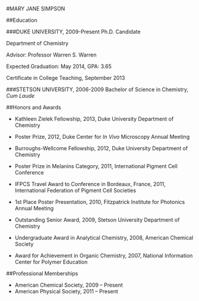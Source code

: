 #MARY JANE SIMPSON

##Education

###DUKE UNIVERSITY, 2009-Present
Ph.D. Candidate

Department of Chemistry

Advisor: Professor Warren S. Warren

Expected Graduation: May 2014, GPA: 3.65

Certificate in College Teaching, September 2013

###STETSON UNIVERSITY, 2006-2009
Bachelor of Science in Chemistry, *Cum Laude*

##Honors and Awards

* Kathleen Zielek Fellowship, 2013, Duke University Department of Chemistry

* Poster Prize, 2012, Duke Center for *In Vivo* Microscopy Annual Meeting

* Burroughs-Wellcome Fellowship, 2012, Duke University Department of Chemistry

* Poster Prize in Melanins Category, 2011, International Pigment Cell Conference

* IFPCS Travel Award to Conference in Bordeaux, France, 2011, International Federation of Pigment Cell Societies

* 1st Place Poster Presentation, 2010, Fitzpatrick Institute for Photonics Annual Meeting

* Outstanding Senior Award, 2009, Stetson University Department of Chemistry	

* Undergraduate Award in Analytical Chemistry, 2008, American Chemical Society

* Award for Achievement in Organic Chemistry, 2007, National Information Center for Polymer Education

##Professional Memberships

* American Chemical Society, 2009 – Present 
* American Physical Society, 2011 – Present

